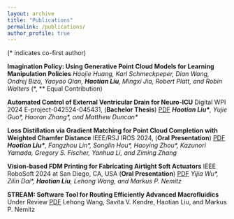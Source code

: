 ```yaml
---
layout: archive
title: "Publications"
permalink: /publications/
author_profile: true
---
```



(* indicates co-first author)

**Imagination Policy: Using Generative Point Cloud Models for Learning Manipulation Policies** *Haojie Huang, Karl Schmeckpeper, Dian Wang, Ondrej Biza, Yaoyao Qian, **Haotian Liu**, Mingxi Jia, Robert Platt, and Robin Walters* (*, ** Equal Contribution)

**Automated Control of External Ventricular Drain for Neuro-ICU** Digital WPI 2024 E-project-042524-045431, (**Bachelor Thesis**) [PDF](https://digital.wpi.edu/concern/student_works/gm80j077x?locale=en) ***Haotian Liu\***, Yujie Guo\*, Haoran Zhang\*, and Matthew Duncan\**

**Loss Distillation via Gradient Matching for Point Cloud Completion with Weighted Chamfer Distance** IEEE/RSJ IROS 2024, (**Oral Presentation**) [PDF](files/IROS24__LossDistill.pdf) ***Haotian Liu\***, Fangzhou Lin\*, Songlin Hou\*, Haoying Zhou\*, Kazunori Yamada, Gregory S. Fischer, Yanhua Li, and Ziming Zhang*

**Vision-based FDM Printing for Fabricating Airtight Soft Actuators** IEEE RoboSoft 2024 at San Diego, CA, USA (**Oral Presentation**) [PDF](https://arxiv.org/abs/2312.01135) *Yijia Wu\*, Zilin Dai\*, **Haotian Liu**, Lehong Wang, and Markus P. Nemitz*

**STREAM: Software Tool for Routing Efficiently Advanced Macrofluidics** Under Review [PDF](https://arxiv.org/abs/2312.01130) Lehong Wang, Savita V. Kendre, Haotian Liu, and Markus P. Nemitz


